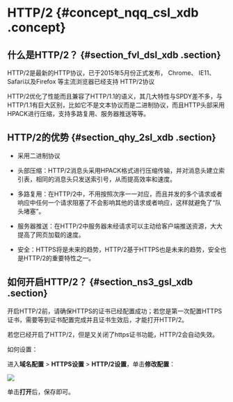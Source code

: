 # HTTP/2 {#concept_nqq_csl_xdb .concept}

## 什么是HTTP/2？ {#section_fvl_dsl_xdb .section}

HTTP/2是最新的HTTP协议，已于2015年5月份正式发布， Chrome、 IE11、Safari以及Firefox 等主流浏览器已经支持 HTTP/2协议

HTTP/2优化了性能而且兼容了HTTP/1.1的语义，其几大特性与SPDY差不多，与HTTP/1.1有巨大区别，比如它不是文本协议而是二进制协议，而且HTTP头部采用HPACK进行压缩，支持多路复用、服务器推送等等。

## HTTP/2的优势 {#section_qhy_2sl_xdb .section}

-   采用二进制协议

-   头部压缩：HTTP/2消息头采用HPACK格式进行压缩传输，并对消息头建立索引表，相同的消息头只发送索引号，从而提高效率和速度。

-   多路复用：在HTTP/2中，不用按照次序一一对应，而且并发的多个请求或者响应中任何一个请求阻塞了不会影响其他的请求或者响应，这样就避免了“队头堵塞”。

-   服务器推送：在HTTP/2中服务器未经请求可以主动给客户端推送资源，大大提高了网页加载的速度。

-   安全：HTTPS将是未来的趋势，HTTP/2基于HTTPS也是未来的趋势，安全也是HTTP/2的重要特性之一。


## 如何开启HTTP/2？ {#section_ns3_gsl_xdb .section}

开启HTTP/2前，请确保HTTPS的证书已经配置成功；若您是第一次配置HTTPS证书，需要等到证书配置完成并且证书生效后，才能打开HTTP/2。

若您已经开启了HTTP/2，但是又关闭了https证书功能，HTTP/2会自动失效。

如何设置：

进入**域名配置** \> **HTTPS设置** \> **HTTP/2设置**，单击**修改配置**：

![](http://static-aliyun-doc.oss-cn-hangzhou.aliyuncs.com/assets/img/5137/3709_zh-CN.png)

单击**打开**后，保存即可。

